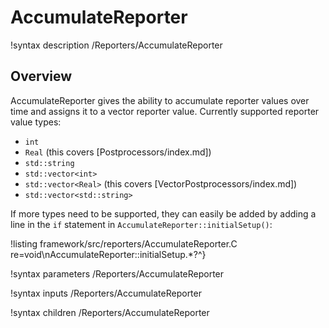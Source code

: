 # AccumulateReporter

!syntax description /Reporters/AccumulateReporter

## Overview

AccumulateReporter gives the ability to accumulate reporter values over time and assigns it to a vector reporter value. Currently supported reporter value types:

- `int`
- `Real` (this covers [Postprocessors/index.md])
- `std::string`
- `std::vector<int>`
- `std::vector<Real>` (this covers [VectorPostprocessors/index.md])
- `std::vector<std::string>`

If more types need to be supported, they can easily be added by adding a line in the `if` statement in `AccumulateReporter::initialSetup()`:

!listing framework/src/reporters/AccumulateReporter.C
         re=void\nAccumulateReporter::initialSetup.*?^}

!syntax parameters /Reporters/AccumulateReporter

!syntax inputs /Reporters/AccumulateReporter

!syntax children /Reporters/AccumulateReporter

